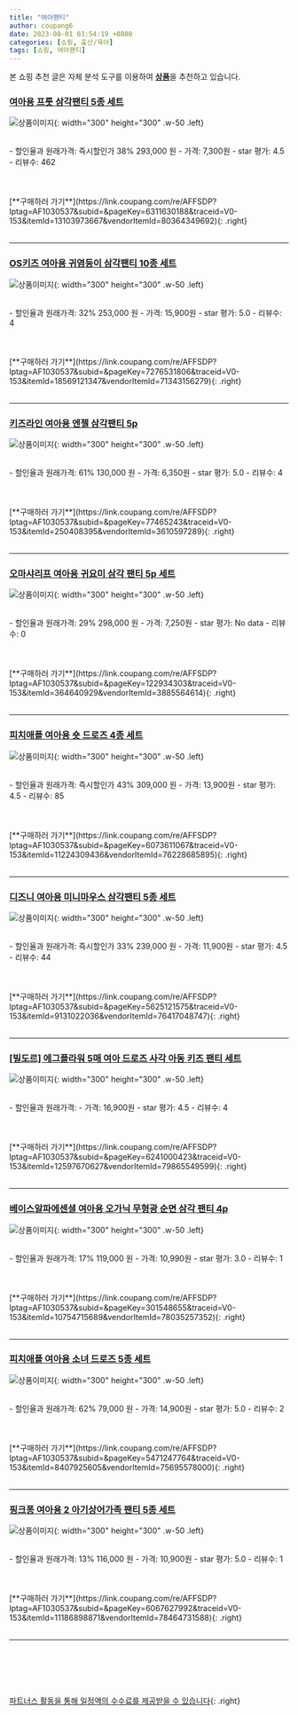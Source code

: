 ```yaml
---
title: "여아팬티"
author: coupang6
date: 2023-08-01 03:54:19 +0800
categories: [쇼핑, 출산/육아]
tags: [쇼핑, 여아팬티]
---
```


본 쇼핑 추천 글은 자체 분석 도구를 이용하여 [**상품**](https://link.coupang.com/a/bao1ui)을 추천하고 있습니다.

### [여아용 프룻 삼각팬티 5종 세트](https://link.coupang.com/re/AFFSDP?lptag=AF1030537&subid=&pageKey=6311630188&traceid=V0-153&itemId=13103973667&vendorItemId=80364349692)

![상품이미지](https://thumbnail6.coupangcdn.com/thumbnails/remote/230x230ex/image/retail/images/2022/01/28/11/8/572bd929-22ce-442d-a282-b2c96049af4b.jpg){: width="300" height="300" .w-50 .left}


<br>
- 할인율과 원래가격: 즉시할인가 38%  293,000   원
- 가격: 7,300원
- star 평가: 4.5
- 리뷰수: 462
<br>
<br>
<br>
<br>
[**구매하러 가기**](https://link.coupang.com/re/AFFSDP?lptag=AF1030537&subid=&pageKey=6311630188&traceid=V0-153&itemId=13103973667&vendorItemId=80364349692){: .right}
<br>
<br>

---

### [OS키즈 여아용 귀염둥이 삼각팬티 10종 세트](https://link.coupang.com/re/AFFSDP?lptag=AF1030537&subid=&pageKey=7276531806&traceid=V0-153&itemId=18569121347&vendorItemId=71343156279)

![상품이미지](https://thumbnail10.coupangcdn.com/thumbnails/remote/230x230ex/image/retail/images/5312587134244116-8343538a-2155-4c77-9d32-190d9296205a.jpg){: width="300" height="300" .w-50 .left}


<br>
- 할인율과 원래가격: 32%  253,000   원
- 가격: 15,900원
- star 평가: 5.0
- 리뷰수: 4
<br>
<br>
<br>
<br>
[**구매하러 가기**](https://link.coupang.com/re/AFFSDP?lptag=AF1030537&subid=&pageKey=7276531806&traceid=V0-153&itemId=18569121347&vendorItemId=71343156279){: .right}
<br>
<br>

---

### [키즈라인 여아용 엔젤 삼각팬티 5p](https://link.coupang.com/re/AFFSDP?lptag=AF1030537&subid=&pageKey=77465243&traceid=V0-153&itemId=250408395&vendorItemId=3610597289)

![상품이미지](https://thumbnail7.coupangcdn.com/thumbnails/remote/230x230ex/image/retail/images/596227278789639-95f56eff-044f-40f4-86c6-9061e0a25897.jpg){: width="300" height="300" .w-50 .left}


<br>
- 할인율과 원래가격: 61%  130,000   원
- 가격: 6,350원
- star 평가: 5.0
- 리뷰수: 4
<br>
<br>
<br>
<br>
[**구매하러 가기**](https://link.coupang.com/re/AFFSDP?lptag=AF1030537&subid=&pageKey=77465243&traceid=V0-153&itemId=250408395&vendorItemId=3610597289){: .right}
<br>
<br>

---

### [오마샤리프 여아용 귀요미 삼각 팬티 5p 세트](https://link.coupang.com/re/AFFSDP?lptag=AF1030537&subid=&pageKey=122934303&traceid=V0-153&itemId=364640929&vendorItemId=3885564614)

![상품이미지](https://thumbnail10.coupangcdn.com/thumbnails/remote/230x230ex/image/retail/images/595080491433051-d1a143f1-b379-4997-bba2-b04a0770530f.jpg){: width="300" height="300" .w-50 .left}


<br>
- 할인율과 원래가격: 29%  298,000   원
- 가격: 7,250원
- star 평가: No data
- 리뷰수: 0
<br>
<br>
<br>
<br>
[**구매하러 가기**](https://link.coupang.com/re/AFFSDP?lptag=AF1030537&subid=&pageKey=122934303&traceid=V0-153&itemId=364640929&vendorItemId=3885564614){: .right}
<br>
<br>

---

### [피치애플 여아용 숏 드로즈 4종 세트](https://link.coupang.com/re/AFFSDP?lptag=AF1030537&subid=&pageKey=6073611067&traceid=V0-153&itemId=11224309436&vendorItemId=76228685895)

![상품이미지](https://thumbnail6.coupangcdn.com/thumbnails/remote/230x230ex/image/retail/images/4004925424993819-773ad7e4-8e87-4115-9547-6d6d966cb9ac.jpg){: width="300" height="300" .w-50 .left}


<br>
- 할인율과 원래가격: 즉시할인가 43%  309,000   원
- 가격: 13,900원
- star 평가: 4.5
- 리뷰수: 85
<br>
<br>
<br>
<br>
[**구매하러 가기**](https://link.coupang.com/re/AFFSDP?lptag=AF1030537&subid=&pageKey=6073611067&traceid=V0-153&itemId=11224309436&vendorItemId=76228685895){: .right}
<br>
<br>

---

### [디즈니 여아용 미니마우스 삼각팬티 5종 세트](https://link.coupang.com/re/AFFSDP?lptag=AF1030537&subid=&pageKey=5625121575&traceid=V0-153&itemId=9131022036&vendorItemId=76417048747)

![상품이미지](https://thumbnail10.coupangcdn.com/thumbnails/remote/230x230ex/image/rs_quotation_api/oh8zlpq7/28f726fa610e4e43bfee7494f1c9a626.jpg){: width="300" height="300" .w-50 .left}


<br>
- 할인율과 원래가격: 즉시할인가 33%  239,000   원
- 가격: 11,900원
- star 평가: 4.5
- 리뷰수: 44
<br>
<br>
<br>
<br>
[**구매하러 가기**](https://link.coupang.com/re/AFFSDP?lptag=AF1030537&subid=&pageKey=5625121575&traceid=V0-153&itemId=9131022036&vendorItemId=76417048747){: .right}
<br>
<br>

---

### [[빌도르] 에그플라워 5매 여아 드로즈 사각 아동 키즈 팬티 세트](https://link.coupang.com/re/AFFSDP?lptag=AF1030537&subid=&pageKey=6241000423&traceid=V0-153&itemId=12597670627&vendorItemId=79865549599)

![상품이미지](https://thumbnail7.coupangcdn.com/thumbnails/remote/230x230ex/image/vendor_inventory/d69d/a6b77a7c0de515fd6ac542b0f7c546bce57523c8103ad448c4e2110335be.jpg){: width="300" height="300" .w-50 .left}


<br>
- 할인율과 원래가격: 
- 가격: 16,900원
- star 평가: 4.5
- 리뷰수: 4
<br>
<br>
<br>
<br>
[**구매하러 가기**](https://link.coupang.com/re/AFFSDP?lptag=AF1030537&subid=&pageKey=6241000423&traceid=V0-153&itemId=12597670627&vendorItemId=79865549599){: .right}
<br>
<br>

---

### [베이스알파에센셜 여아용 오가닉 무형광 순면 삼각 팬티 4p](https://link.coupang.com/re/AFFSDP?lptag=AF1030537&subid=&pageKey=301548655&traceid=V0-153&itemId=10754715689&vendorItemId=78035257352)

![상품이미지](https://thumbnail9.coupangcdn.com/thumbnails/remote/230x230ex/image/retail/images/7642841285416273-2ebb1f86-24d1-4035-a7d9-0dd03a6626cf.png){: width="300" height="300" .w-50 .left}


<br>
- 할인율과 원래가격: 17%  119,000   원
- 가격: 10,990원
- star 평가: 3.0
- 리뷰수: 1
<br>
<br>
<br>
<br>
[**구매하러 가기**](https://link.coupang.com/re/AFFSDP?lptag=AF1030537&subid=&pageKey=301548655&traceid=V0-153&itemId=10754715689&vendorItemId=78035257352){: .right}
<br>
<br>

---

### [피치애플 여아용 소녀 드로즈 5종 세트](https://link.coupang.com/re/AFFSDP?lptag=AF1030537&subid=&pageKey=5471247764&traceid=V0-153&itemId=8407925605&vendorItemId=75695578000)

![상품이미지](https://thumbnail6.coupangcdn.com/thumbnails/remote/230x230ex/image/retail/images/12716351422160780-96e4963b-ced2-417e-aa74-47409d8364aa.jpg){: width="300" height="300" .w-50 .left}


<br>
- 할인율과 원래가격: 62%  79,000   원
- 가격: 14,900원
- star 평가: 5.0
- 리뷰수: 2
<br>
<br>
<br>
<br>
[**구매하러 가기**](https://link.coupang.com/re/AFFSDP?lptag=AF1030537&subid=&pageKey=5471247764&traceid=V0-153&itemId=8407925605&vendorItemId=75695578000){: .right}
<br>
<br>

---

### [핑크퐁 여아용 2 아기상어가족 팬티 5종 세트](https://link.coupang.com/re/AFFSDP?lptag=AF1030537&subid=&pageKey=6067627992&traceid=V0-153&itemId=11186898871&vendorItemId=78464731588)

![상품이미지](https://thumbnail7.coupangcdn.com/thumbnails/remote/230x230ex/image/rs_quotation_api/znahc5iu/7a62c2a964e24bc69df41933af00e675.jpg){: width="300" height="300" .w-50 .left}


<br>
- 할인율과 원래가격: 13%  116,000   원
- 가격: 10,900원
- star 평가: 5.0
- 리뷰수: 1
<br>
<br>
<br>
<br>
[**구매하러 가기**](https://link.coupang.com/re/AFFSDP?lptag=AF1030537&subid=&pageKey=6067627992&traceid=V0-153&itemId=11186898871&vendorItemId=78464731588){: .right}
<br>
<br>

---
<br><br><br><br><br> [파트너스 활동을 통해 일정액의 수수료를 제공받을 수 있습니다](https://link.coupang.com/a/bao1ui){: .right}